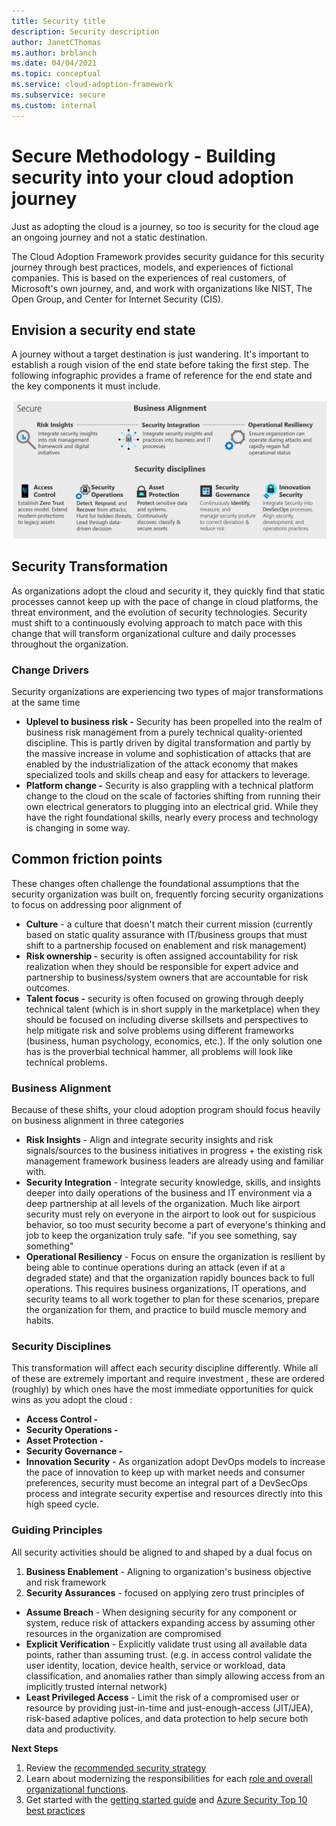 ```yaml
---
title: Security title
description: Security description
author: JanetCThomas
ms.author: brblanch
ms.date: 04/04/2021
ms.topic: conceptual
ms.service: cloud-adoption-framework
ms.subservice: secure
ms.custom: internal
---
```


# Secure Methodology - Building security into your cloud adoption journey

Just as adopting the cloud is a journey, so too is security for the cloud age an ongoing journey and not a static destination.

The Cloud Adoption Framework provides security guidance for this security journey through best practices, models, and experiences of fictional companies. This is based on the experiences of real customers, of Microsoft&#39;s own journey, and, and work with organizations like NIST, The Open Group, and Center for Internet Security (CIS).

## Envision a security end state

A journey without a target destination is just wandering. It&#39;s important to establish a rough vision of the end state before taking the first step. The following infographic provides a frame of reference for the end state and the key components it must include.

![CAF Secure Methodology](../_images/security/secure-methodology.png)

## Security Transformation

As organizations adopt the cloud and security it, they quickly find that static processes cannot keep up with the pace of change in cloud platforms, the threat environment, and the evolution of security technologies. Security must shift to a continuously evolving approach to match pace with this change that will transform organizational culture and daily processes throughout the organization.

### Change Drivers

Security organizations are experiencing two types of major transformations at the same time

- **Uplevel to business risk -** Security has been propelled into the realm of business risk management from a purely technical quality-oriented discipline. This is partly driven by digital transformation and partly by the massive increase in volume and sophistication of attacks that are enabled by the industrialization of the attack economy that makes specialized tools and skills cheap and easy for attackers to leverage.
- **Platform change -** Security is also grappling with a technical platform change to the cloud on the scale of factories shifting from running their own electrical generators to plugging into an electrical grid. While they have the right foundational skills, nearly every process and technology is changing in some way.

## Common friction points

These changes often challenge the foundational assumptions that the security organization was built on, frequently forcing security organizations to focus on addressing poor alignment of

- **Culture** - a culture that doesn&#39;t match their current mission (currently based on static quality assurance with IT/business groups that must shift to a partnership focused on enablement and risk management)
- **Risk ownership -** security is often assigned accountability for risk realization when they should be responsible for expert advice and partnership to business/system owners that are accountable for risk outcomes.
- **Talent focus -** security is often focused on growing through deeply technical talent (which is in short supply in the marketplace) when they should be focused on including diverse skillsets and perspectives to help mitigate risk and solve problems using different frameworks (business, human psychology, economics, etc.). If the only solution one has is the proverbial technical hammer, all problems will look like technical problems.

### Business Alignment

Because of these shifts, your cloud adoption program should focus heavily on business alignment in three categories

- **Risk Insights** - Align and integrate security insights and risk signals/sources to the business initiatives in progress + the existing risk management framework business leaders are already using and familiar with.
- **Security Integration** - Integrate security knowledge, skills, and insights deeper into daily operations of the business and IT environment via a deep partnership at all levels of the organization. Much like airport security must rely on everyone in the airport to look out for suspicious behavior, so too must security become a part of everyone&#39;s thinking and job to keep the organization truly safe. &quot;if you see something, say something&quot;
- **Operational Resiliency** - Focus on ensure the organization is resilient by being able to continue operations during an attack (even if at a degraded state) and that the organization rapidly bounces back to full operations. This requires business organizations, IT operations, and security teams to all work together to plan for these scenarios, prepare the organization for them, and practice to build muscle memory and habits.


### Security Disciplines

This transformation will affect each security discipline differently. While all of these are extremely important and require investment , these are ordered (roughly) by which ones have the most immediate opportunities for quick wins as you adopt the cloud :

- **Access Control -**
- **Security Operations -**
- **Asset Protection -**
- **Security Governance -**
- **Innovation Security** - As organization adopt DevOps models to increase the pace of innovation to keep up with market needs and consumer preferences, security must become an integral part of a DevSecOps process and integrate security expertise and resources directly into this high speed cycle.


### Guiding Principles

All security activities should be aligned to and shaped by a dual focus on

1. **Business Enablement** - Aligning to organization&#39;s business objective and risk framework
2. **Security Assurances** - focused on applying zero trust principles of

  - **Assume Breach** - When designing security for any component or system, reduce risk of attackers expanding access by assuming other resources in the organization are compromised
  - **Explicit Verification** - Explicitly validate trust using all available data points, rather than assuming trust. (e.g. in access control validate the user identity, location, device health, service or workload, data classification, and anomalies rather than simply allowing access from an implicitly trusted internal network)
  - **Least Privileged Access** - Limit the risk of a compromised user or resource by providing just-in-time and just-enough-access (JIT/JEA), risk-based adaptive polices, and data protection to help secure both data and productivity.

**Next Steps**

1. Review the [recommended security strategy](https://aka.ms/securitystrategy)
2. Learn about modernizing the responsibilities for each [role and overall organizational functions](https://aka.ms/securityroles).
3. Get started with the [getting started guide](https://docs.microsoft.com/en-us/azure/cloud-adoption-framework/get-started/security) and [Azure Security Top 10 best practices](https://aka.ms/azuresecuritytop10)
